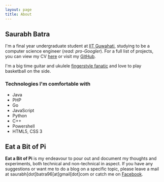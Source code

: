 ```yaml
---
layout: page
title: About
---
```


## Saurabh Batra

I'm a final year undergraduate student at <a href="http://www.iitg.ernet.in" target="_blank">IIT Guwahati</a>, studying to be a computer science engineer (*read: pro-Googler*). For a full list of projects, you can view my CV <a href="/public/cv.pdf" target="_blank">here</a> or visit my <a href="https://github.com/saurabhbatra96" target="_blank">GitHub</a>.

I'm a big time guitar and ukulele <a href="https://en.wikipedia.org/wiki/Fingerstyle_guitar" target="_blank">fingerstyle fanatic</a> and love to play basketball on the side.

### Technologies I'm comfortable with

- Java
- PHP
- Go
- JavaScript
- Python
- C++
- Powershell
- HTML5, CSS 3

## Eat a Bit of Pi

**Eat a Bit of Pi** is my endeavour to pour out and document my thoughts and experiments, both technical and non-technical in aspect. If you have any suggestions or want me to do a blog on a specific topic, please leave a mail at saurabh[dot]batra96[at]gmail[dot]com or catch me on <a href="https://www.facebook.com/saurabhbatra" target="_blank">Facebook</a>.
